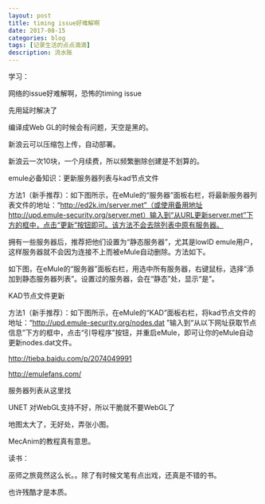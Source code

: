 ```yaml
---
layout: post
title: timing issue好难解啊
date: 2017-08-15
categories: blog
tags: [记录生活的点点滴滴]
description: 流水账
---
```


学习：

网络的issue好难解啊，恐怖的timing issue

先用延时解决了

编译成Web GL的时候会有问题，天空是黑的。

新浪云可以压缩包上传，自动部署。

新浪云一次10块，一个月续费，所以频繁删除创建是不划算的。

emule必备知识：更新服务器列表与kad节点文件

方法1（新手推荐）：如下图所示，在eMule的“服务器”面板右栏，将最新服务器列表文件的地址：“http://ed2k.im/server.met”（或使用备用地址http://upd.emule-security.org/server.met）输入到“从URL更新server.met”下方的框中，点击“更新”按钮即可。该方法不会去除列表中原有服务器。

拥有一些服务器后，推荐把他们设置为“静态服务器”，尤其是lowID emule用户，这样服务器就不会因为连接不上而被eMule自动删除。方法如下。

如下图，在eMule的“服务器”面板右栏，用选中所有服务器，右键鼠标，选择“添加到静态服务器列表”。设置过的服务器，会在“静态”处，显示“是”。

KAD节点文件更新

方法1（新手推荐）：如下图所示，在eMule的“KAD”面板右栏，将kad节点文件的地址：“http://upd.emule-security.org/nodes.dat ”输入到“从以下网址获取节点信息”下方的框中，点击“引导程序”按钮，并重启eMule，即可让你的eMule自动更新nodes.dat文件。

http://tieba.baidu.com/p/2074049991

http://emulefans.com/

服务器列表从这里找

UNET 对WebGL支持不好，所以干脆就不要WebGL了

地图太大了，无好处，弄张小图。

MecAnim的教程真有意思。


读书：

巫师之旅竟然这么长。。除了有时候文笔有点出戏，还真是不错的书。

也许残酷才是本质。







